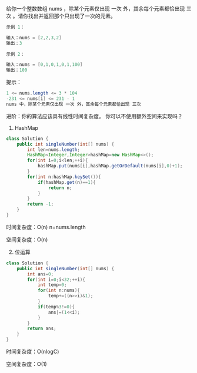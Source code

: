 给你一个整数数组 nums ，除某个元素仅出现 一次 外，其余每个元素都恰出现 三次 。请你找出并返回那个只出现了一次的元素。

 

~~~java
示例 1：

输入：nums = [2,2,3,2]
输出：3
    
示例 2：

输入：nums = [0,1,0,1,0,1,100]
输出：100
~~~

提示：

~~~java
1 <= nums.length <= 3 * 104
-231 <= nums[i] <= 231 - 1
nums 中，除某个元素仅出现 一次 外，其余每个元素都恰出现 三次
~~~


进阶：你的算法应该具有线性时间复杂度。 你可以不使用额外空间来实现吗？

1. HashMap

~~~java
class Solution {
    public int singleNumber(int[] nums) {
        int len=nums.length;
        HashMap<Integer,Integer>hashMap=new HashMap<>();
        for(int i=0;i<len;++i){
            hashMap.put(nums[i],hashMap.getOrDefault(nums[i],0)+1);
        }
        for(int n:hashMap.keySet()){
            if(hashMap.get(n)==1){
                return n;
            }
        }
        return -1;
    }
}
~~~

时间复杂度：O(n)  n=nums.length

空间复杂度：O(n)   



2. 位运算

~~~java
class Solution {
    public int singleNumber(int[] nums) {
        int ans=0;
        for(int i=0;i<32;++i){
            int temp=0;
            for(int n:nums){
                temp+=((n>>i)&1);
            }
            if(temp%3!=0){
                ans|=(1<<i);
            }
        }
        return ans;
    }
}
~~~

时间复杂度：O(nlogC)

空间复杂度：O(1)

